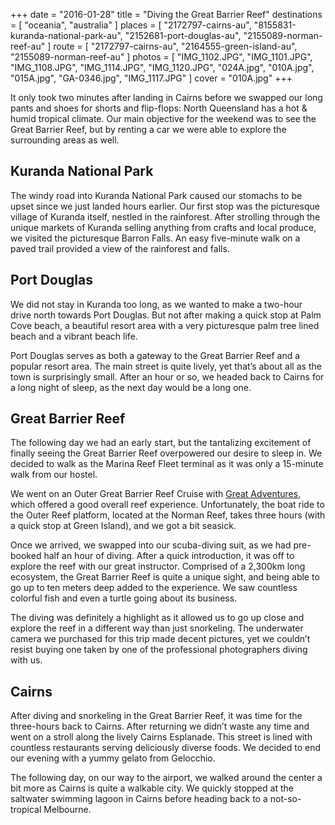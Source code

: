 +++
date    = "2016-01-28"
title   = "Diving the Great Barrier Reef"
destinations = [ "oceania", "australia" ]
places  = [
  "2172797-cairns-au", "8155831-kuranda-national-park-au",
  "2152681-port-douglas-au", "2155089-norman-reef-au"
]
route = [
  "2172797-cairns-au", "2164555-green-island-au", "2155089-norman-reef-au"
]
photos = [
  "IMG_1102.JPG", "IMG_1101.JPG", "IMG_1108.JPG", "IMG_1114.JPG", "IMG_1120.JPG",
  "024A.jpg", "010A.jpg", "015A.jpg", "GA-0346.jpg", "IMG_1117.JPG"
]
cover = "010A.jpg"
+++

It only took two minutes after landing in Cairns before we swapped our long pants and shoes for shorts and flip-flops: North Queensland has a hot & humid tropical climate. Our main objective for the weekend was to see the Great Barrier Reef, but by renting a car we were able to explore the surrounding areas as well.

<!--more-->
## Kuranda National Park
The windy road into Kuranda National Park caused our stomachs to be upset since we just landed hours earlier. Our first stop was the picturesque village of Kuranda itself, nestled in the rainforest. After strolling through the unique markets of Kuranda selling anything from crafts and local produce, we visited the picturesque Barron Falls. An easy five-minute walk on a paved trail provided a view of the rainforest and falls.

## Port Douglas
We did not stay in Kuranda too long, as we wanted to make a two-hour drive north towards Port Douglas. But not after making a quick stop at Palm Cove beach, a beautiful resort area with a very picturesque palm tree lined beach and a vibrant beach life.

Port Douglas serves as both a gateway to the Great Barrier Reef and a popular resort area. The main street is quite lively, yet that’s about all as the town is surprisingly small. After an hour or so, we headed back to Cairns for a long night of sleep, as the next day would be a long one.

## Great Barrier Reef
The following day we had an early start, but the tantalizing excitement of finally seeing the Great Barrier Reef overpowered our desire to sleep in. We decided to walk as the Marina Reef Fleet terminal as it was only a 15-minute walk from our hostel.

We went on an Outer Great Barrier Reef Cruise with [Great Adventures](http://www.greatadventures.com.au/), which offered a good overall reef experience. Unfortunately, the boat ride to the Outer Reef platform, located at the Norman Reef, takes three hours (with a quick stop at Green Island), and we got a bit seasick.

Once we arrived, we swapped into our scuba-diving suit, as we had pre-booked half an hour of diving. After a quick introduction, it was off to explore the reef with our great instructor. Comprised of a 2,300km long ecosystem, the Great Barrier Reef is quite a unique sight, and being able to go up to ten meters deep added to the experience. We saw countless colorful fish and even a turtle going about its business.

The diving was definitely a highlight as it allowed us to go up close and explore the reef in a different way than just snorkeling. The underwater camera we purchased for this trip made decent pictures, yet we couldn’t resist buying one taken by one of the professional photographers diving with us.

## Cairns
After diving and snorkeling in the Great Barrier Reef, it was time for the three-hours back to Cairns. After returning we didn’t waste any time and went on a stroll along the lively Cairns Esplanade. This street is lined with countless restaurants serving deliciously diverse foods. We decided to end our evening with a yummy gelato from Gelocchio.

The following day, on our way to the airport, we walked around the center a bit more as Cairns is quite a walkable city. We quickly stopped at the saltwater swimming lagoon in Cairns before heading back to a not-so-tropical Melbourne.